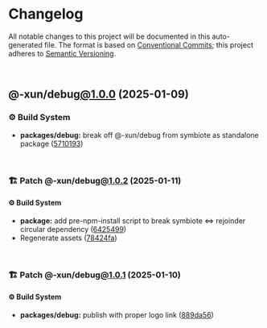 # Changelog

All notable changes to this project will be documented in this auto-generated
file. The format is based on [Conventional Commits][1];
this project adheres to [Semantic Versioning][2].

<br />

## @-xun/debug[@1.0.0][3] (2025-01-09)

### ⚙️ Build System

- **packages/debug:** break off @-xun/debug from symbiote as standalone package ([5710193][4])

<br />

### 🏗️ Patch @-xun/debug[@1.0.2][5] (2025-01-11)

#### ⚙️ Build System

- **package:** add pre-npm-install script to break symbiote <=> rejoinder circular dependency ([6425499][6])
- Regenerate assets ([78424fa][7])

<br />

### 🏗️ Patch @-xun/debug[@1.0.1][8] (2025-01-10)

#### ⚙️ Build System

- **packages/debug:** publish with proper logo link ([889da56][9])

[1]: https://conventionalcommits.org
[2]: https://semver.org
[3]: https://github.com/Xunnamius/rejoinder/compare/@-xun/debug@0.0.0-init...@-xun/debug@1.0.0
[4]: https://github.com/Xunnamius/rejoinder/commit/5710193dfcb9e7999fcf2a7c79680d1c61726378
[5]: https://github.com/Xunnamius/rejoinder/compare/@-xun/debug@1.0.1...@-xun/debug@1.0.2
[6]: https://github.com/Xunnamius/rejoinder/commit/64254992295ef6f5190b0afba24212fdd92feacb
[7]: https://github.com/Xunnamius/rejoinder/commit/78424fa8f7badb679969f17dc434d2444f557d0d
[8]: https://github.com/Xunnamius/rejoinder/compare/@-xun/debug@1.0.0...@-xun/debug@1.0.1
[9]: https://github.com/Xunnamius/rejoinder/commit/889da569331993385da96d349005064821723a46
